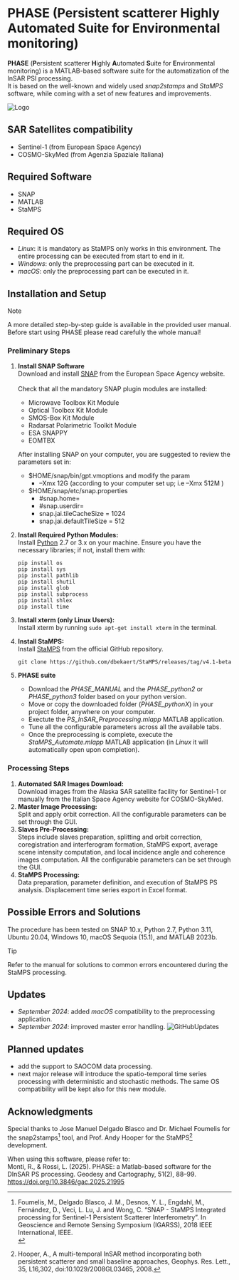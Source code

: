# PHASE (Persistent scatterer Highly Automated Suite for Environmental monitoring)

**PHASE** (**P**ersistent scatterer **H**ighly **A**utomated **S**uite for **E**nvironmental monitoring) is a MATLAB-based software suite for the automatization of the InSAR PSI processing. <br>
It is based on the well-known and widely used *snap2stamps* and *StaMPS* software, while coming with a set of new features and improvements.

![Logo](https://github.com/user-attachments/assets/5bf0b784-c5e6-4e6c-8df5-2da8808263d3)

## SAR Satellites compatibility
- Sentinel-1 (from European Space Agency)
- COSMO-SkyMed (from Agenzia Spaziale Italiana)

## Required Software
- SNAP
- MATLAB
- StaMPS

## Required OS
- *Linux*: it is mandatory as StaMPS only works in this environment. The entire processing can be executed from start to end in it.
- *Windows*: only the preprocessing part can be executed in it.
- *macOS*: only the preprocessing part can be executed in it.

## Installation and Setup

> [!NOTE]
> A more detailed step-by-step guide is available in the provided user manual. <br>
> Before start using PHASE please read carefully the whole manual!

### Preliminary Steps
1. **Install SNAP Software** <br>
   Download and install [SNAP](https://step.esa.int/main/download/snap-download/) from the European Space Agency website. <br> <br>
   Check that all the mandatory SNAP plugin modules are installed:
   - Microwave Toolbox Kit Module
   - Optical Toolbox Kit Module
   - SMOS-Box Kit Module
   - Radarsat Polarimetric Toolkit Module
   - ESA SNAPPY
   - EOMTBX<br>

    After installing SNAP on your computer, you are suggested to review the parameters set in:
     - $HOME/snap/bin/gpt.vmoptions and modify the param
          - –Xmx 12G (according to your computer set up; i.e –Xmx 512M )
     - $HOME/snap/etc/snap.properties
          - #snap.home=
          - #snap.userdir=
          - snap.jai.tileCacheSize = 1024
          - snap.jai.defaultTileSize = 512

3. **Install Required Python Modules:** <br>
   Install [Python](https://www.python.org/downloads/) 2.7 or 3.x on your machine. Ensure you have the necessary libraries; if not, install them with:
   ```
   pip install os
   pip install sys
   pip install pathlib
   pip install shutil
   pip install glob
   pip install subprocess
   pip install shlex
   pip install time
   ```
4. **Install xterm (only Linux Users):** <br>
   Install xterm by running `sudo apt-get install xterm` in the terminal.

5. **Install StaMPS:** <br>
   Install [StaMPS](https://homepages.see.leeds.ac.uk/~earahoo/stamps/) from the official GitHub repository.
   ```
   git clone https://github.com/dbekaert/StaMPS/releases/tag/v4.1-beta
   ```

6. **PHASE suite**
   - Download the *PHASE_MANUAL* and the *PHASE_python2* or *PHASE_python3* folder based on your python version.
   - Move or copy the downloaded folder (*PHASE_pythonX*) in your project folder, anywhere on your computer.
   - Exectute the *PS_InSAR_Preprocessing.mlapp* MATLAB application.
   - Tune all the configurable parameters across all the available tabs.
   - Once the preprocessing is complete, execute the *StaMPS_Automate.mlapp* MATLAB application (in *Linux* it will automatically open upon completion).

### Processing Steps

1.	**Automated SAR Images Download:** <br>
Download images from the Alaska SAR satellite facility for Sentinel-1 or manually from the Italian Space Agency website for COSMO-SkyMed.
2.	**Master Image Processing:** <br>
Split and apply orbit correction. All the configurable parameters can be set through the GUI.
3.	**Slaves Pre-Processing:** <br>
Steps include slaves preparation, splitting and orbit correction, coregistration and interferogram formation, StaMPS export, average scene intensity computation, and local incidence angle and coherence images computation. All the configurable parameters can be set through the GUI.
4.	**StaMPS Processing:** <br>
Data preparation, parameter definition, and execution of StaMPS PS analysis. Displacement time series export in Excel format.

## Possible Errors and Solutions
The procedure has been tested on SNAP 10.x, Python 2.7, Python 3.11, Ubuntu 20.04, Windows 10, macOS Sequoia (15.1), and MATLAB 2023b. <br>
> [!TIP]
> Refer to the manual for solutions to common errors encountered during the StaMPS processing.

## Updates
- *September 2024*: added *macOS* compatibility to the preprocessing application.
- *September 2024*: improved master error handling.
![GitHubUpdates](https://github.com/user-attachments/assets/7324e1e9-a191-4dff-bff8-03a27e8040e9)

## Planned updates
- add the support to SAOCOM data processing.
- next major release will introduce the spatio-temporal time series processing with deterministic and stochastic methods. The same OS compatibility will be kept also for this new module.

## Acknowledgments
Special thanks to Jose Manuel Delgado Blasco and Dr. Michael Foumelis for the snap2stamps[^1] tool, and Prof. Andy Hooper for the StaMPS[^2] development. <br>

When using this software, please refer to:<br>
Monti, R., & Rossi, L. (2025). PHASE: a Matlab-based software for the DInSAR PS processing. Geodesy and Cartography, 51(2), 88–99. https://doi.org/10.3846/gac.2025.21995

[^1]: Foumelis, M., Delgado Blasco, J. M., Desnos, Y. L., Engdahl, M., Fernández, D., Veci, L. Lu, J. and Wong,
C. “SNAP - StaMPS Integrated processing for Sentinel-1 Persistent Scatterer Interferometry”. In
Geoscience and Remote Sensing Symposium (IGARSS), 2018 IEEE International, IEEE. <br>
[^2]: Hooper, A., A multi-temporal InSAR method incorporating both persistent scatterer and small baseline approaches, Geophys. Res. Lett., 35, L16,302, doi:10.1029/2008GL03465, 2008.

